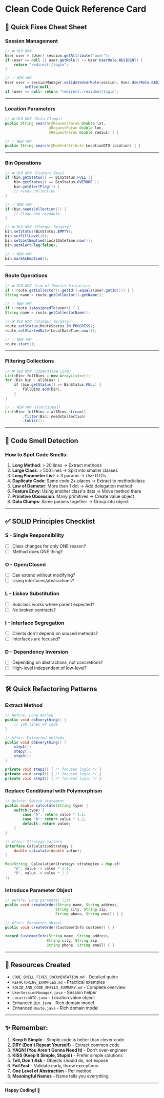 # Clean Code Quick Reference Card

## 🚀 Quick Fixes Cheat Sheet

### Session Management
```java
// ❌ OLD WAY
User user = (User) session.getAttribute("user");
if (user == null || user.getRole() != User.UserRole.RESIDENT) {
    return "redirect:/login";
}

// ✅ NEW WAY
User user = sessionManager.validateUserRole(session, User.UserRole.RESIDENT)
        .orElse(null);
if (user == null) return "redirect:/resident/login";
```

---

### Location Parameters
```java
// ❌ OLD WAY (Data Clumps)
public String search(@RequestParam Double lat,
                    @RequestParam Double lon,
                    @RequestParam Double radius) { }

// ✅ NEW WAY
public String search(@ModelAttribute LocationDTO location) { }
```

---

### Bin Operations
```java
// ❌ OLD WAY (Feature Envy)
if (bin.getStatus() == BinStatus.FULL || 
    bin.getStatus() == BinStatus.OVERDUE ||
    bin.getAlertFlag()) {
    // needs collection
}

// ✅ NEW WAY
if (bin.needsCollection()) {
    // Clean and readable
}

// ❌ OLD WAY (Shotgun Surgery)
bin.setStatus(BinStatus.EMPTY);
bin.setFillLevel(0);
bin.setLastEmptied(LocalDateTime.now());
bin.setAlertFlag(false);

// ✅ NEW WAY
bin.markAsEmptied();
```

---

### Route Operations
```java
// ❌ OLD WAY (Law of Demeter Violation)
if (!route.getCollector().getId().equals(user.getId())) { }
String name = route.getCollector().getName();

// ✅ NEW WAY
if (!route.isAssignedTo(user)) { }
String name = route.getCollectorName();

// ❌ OLD WAY (Shotgun Surgery)
route.setStatus(RouteStatus.IN_PROGRESS);
route.setStartedDate(LocalDateTime.now());

// ✅ NEW WAY
route.start();
```

---

### Filtering Collections
```java
// ❌ OLD WAY (Imperative Loop)
List<Bin> fullBins = new ArrayList<>();
for (Bin bin : allBins) {
    if (bin.getStatus() == BinStatus.FULL) {
        fullBins.add(bin);
    }
}

// ✅ NEW WAY (Functional)
List<Bin> fullBins = allBins.stream()
        .filter(Bin::needsCollection)
        .toList();
```

---

## 🎯 Code Smell Detection

### How to Spot Code Smells:

1. **Long Method**: > 20 lines → Extract methods
2. **Large Class**: > 500 lines → Split into smaller classes
3. **Long Parameter List**: > 3 params → Use DTOs
4. **Duplicate Code**: Same code 2+ places → Extract to method/class
5. **Law of Demeter**: More than 1 dot → Add delegation method
6. **Feature Envy**: Using another class's data → Move method there
7. **Primitive Obsession**: Many primitives → Create value object
8. **Data Clumps**: Same params together → Group into object

---

## ✅ SOLID Principles Checklist

### S - Single Responsibility
- [ ] Class changes for only ONE reason?
- [ ] Method does ONE thing?

### O - Open/Closed
- [ ] Can extend without modifying?
- [ ] Using interfaces/abstractions?

### L - Liskov Substitution
- [ ] Subclass works where parent expected?
- [ ] No broken contracts?

### I - Interface Segregation
- [ ] Clients don't depend on unused methods?
- [ ] Interfaces are focused?

### D - Dependency Inversion
- [ ] Depending on abstractions, not concretions?
- [ ] High-level independent of low-level?

---

## 🛠️ Quick Refactoring Patterns

### Extract Method
```java
// Before: Long method
public void doEverything() {
    // 100 lines of code
}

// After: Extracted methods
public void doEverything() {
    step1();
    step2();
    step3();
}

private void step1() { /* focused logic */ }
private void step2() { /* focused logic */ }
private void step3() { /* focused logic */ }
```

### Replace Conditional with Polymorphism
```java
// Before: Switch statement
public double calculate(String type) {
    switch(type) {
        case "A": return value * 1.1;
        case "B": return value * 1.2;
        default: return value;
    }
}

// After: Strategy pattern
interface CalculationStrategy {
    double calculate(double value);
}

Map<String, CalculationStrategy> strategies = Map.of(
    "A", value -> value * 1.1,
    "B", value -> value * 1.2
);
```

### Introduce Parameter Object
```java
// Before: Long parameter list
public void createOrder(String name, String address, 
                       String city, String zip,
                       String phone, String email) { }

// After: Parameter object
public void createOrder(CustomerInfo customer) { }

record CustomerInfo(String name, String address, 
                   String city, String zip,
                   String phone, String email) { }
```

---

## 📖 Resources Created

- `CODE_SMELL_FIXES_DOCUMENTATION.md` - Detailed guide
- `REFACTORING_EXAMPLES.md` - Practical examples
- `SOLID_AND_CODE_SMELLS_SUMMARY.md` - Complete overview
- `UserSessionManager.java` - Session helper
- `LocationDTO.java` - Location value object
- Enhanced `Bin.java` - Rich domain model
- Enhanced `Route.java` - Rich domain model

---

## ✨ Remember:

1. **Keep It Simple** - Simple code is better than clever code
2. **DRY (Don't Repeat Yourself)** - Extract common code
3. **YAGNI (You Aren't Gonna Need It)** - Don't over-engineer
4. **KISS (Keep It Simple, Stupid)** - Prefer simple solutions
5. **Tell, Don't Ask** - Objects should do, not expose
6. **Fail Fast** - Validate early, throw exceptions
7. **One Level of Abstraction** - Per method
8. **Meaningful Names** - Name tells you everything

---

**Happy Coding! 🎉**

